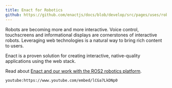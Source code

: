 ```yaml
---
title: Enact for Robotics
github: https://github.com/enactjs/docs/blob/develop/src/pages/uses/robotics/index.md
---
```


Robots are becoming more and more interactive. Voice control, touchscreens and informational displays are cornerstones of interactive robots. Leveraging web technologies is a natural way to bring rich content to users.

Enact is a proven solution for creating interactive, native-quality applications using the web stack.

Read about [Enact and our work with the ROS2 robotics platform](https://medium.com/enact-js/enact-breathes-life-into-beanbird-bot-6f7ba449b3a4).

`youtube:https://www.youtube.com/embed/lCGa7LkDNp0`
